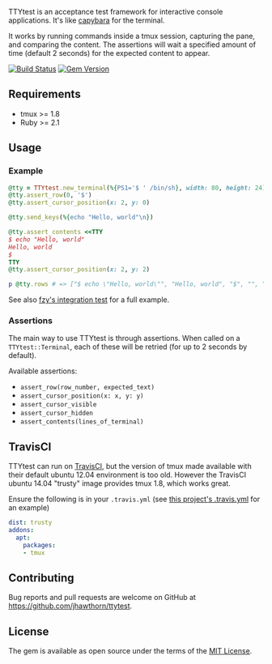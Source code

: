 TTYtest is an acceptance test framework for interactive console applications. It's like [capybara](https://github.com/teamcapybara/capybara) for the terminal.

It works by running commands inside a tmux session, capturing the pane, and comparing the content. The assertions will wait a specified amount of time (default 2 seconds) for the expected content to appear.

[![Build Status](https://travis-ci.org/jhawthorn/ttytest.svg?branch=master)](https://travis-ci.org/jhawthorn/ttytest)
[![Gem Version](https://badge.fury.io/rb/ttytest.svg)](https://rubygems.org/gems/ttytest)

## Requirements

* tmux >= 1.8
* Ruby >= 2.1

## Usage

### Example

``` ruby
@tty = TTYtest.new_terminal(%{PS1='$ ' /bin/sh}, width: 80, height: 24)
@tty.assert_row(0, '$')
@tty.assert_cursor_position(x: 2, y: 0)

@tty.send_keys(%{echo "Hello, world"\n})

@tty.assert_contents <<TTY
$ echo "Hello, world"
Hello, world
$
TTY
@tty.assert_cursor_position(x: 2, y: 2)

p @tty.rows # => ["$ echo \"Hello, world\"", "Hello, world", "$", "", "", "", ...]
```

See also [fzy's integration test](https://github.com/jhawthorn/fzy/blob/master/test/integration/integration_test.rb) for a full example.

### Assertions

The main way to use TTYtest is through assertions. When called on a `TTYtest::Terminal`, each of these will be retried (for up to 2 seconds by default).

Available assertions:
* `assert_row(row_number, expected_text)`
* `assert_cursor_position(x: x, y: y)`
* `assert_cursor_visible`
* `assert_cursor_hidden`
* `assert_contents(lines_of_terminal)`

## TravisCI

TTYtest can run on [TravisCI](https://travis-ci.org/), but the version of tmux made available with their default ubuntu 12.04 environment is too old. However the TravisCI ubuntu 14.04 "trusty" image provides tmux 1.8, which works great.

Ensure the following is in your `.travis.yml` (see [this project's .travis.yml](./.travis.yml) for an example)

``` yaml
dist: trusty
addons:
  apt:
    packages:
    - tmux
```

## Contributing

Bug reports and pull requests are welcome on GitHub at https://github.com/jhawthorn/ttytest.

## License

The gem is available as open source under the terms of the [MIT License](http://opensource.org/licenses/MIT).
